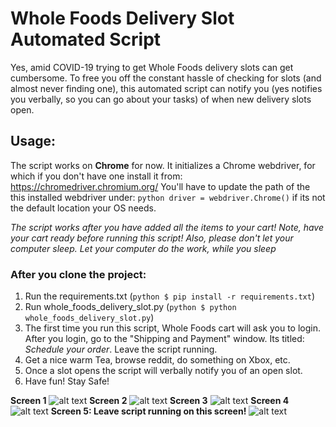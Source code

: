 # Whole Foods Delivery Slot Automated Script

Yes, amid COVID-19 trying to get Whole Foods delivery slots can get cumbersome. To free you off the constant hassle of checking for slots (and almost never finding one), this automated script can notify you (yes notifies you verbally, so you can go about your tasks) of when new delivery slots open.


## Usage:
The script works on **Chrome** for now. 
It initializes a Chrome webdriver, for which if you don't have one install it from: https://chromedriver.chromium.org/
You'll have to update the path of the this installed webdriver under: ```python driver = webdriver.Chrome()``` if its not the default location your OS needs. 

_The script works after you have added all the items to your cart! Note, have your cart ready before running this script! Also, please don't let your computer sleep. Let your computer do the work, while you sleep_



### After you clone the project:
1. Run the requirements.txt (```python $ pip install -r requirements.txt```)
2. Run whole_foods_delivery_slot.py (```python $ python whole_foods_delivery_slot.py```)
3. The first time you run this script, Whole Foods cart will ask you to login. After you login, go to the "Shipping and Payment" window. Its titled: _Schedule your order_. Leave the script running.
4. Get a nice warm Tea, browse reddit, do something on Xbox, etc.
5. Once a slot opens the script will verbally notify you of an open slot.
6. Have fun! Stay Safe!

__Screen 1__
![alt text](https://github.com/pcomputo/Whole-Foods-Delivery-Slot/blob/master/instruction_img/step1.png)
__Screen 2__
![alt text](https://github.com/pcomputo/Whole-Foods-Delivery-Slot/blob/master/instruction_img/step2.png)
__Screen 3__
![alt text](https://github.com/pcomputo/Whole-Foods-Delivery-Slot/blob/master/instruction_img/step3.png)
__Screen 4__
![alt text](https://github.com/pcomputo/Whole-Foods-Delivery-Slot/blob/master/instruction_img/step4.png)
__Screen 5: Leave script running on this screen!__
![alt text](https://github.com/pcomputo/Whole-Foods-Delivery-Slot/blob/master/instruction_img/step5.png)
